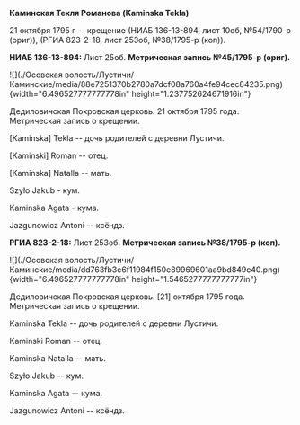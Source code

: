 **Каминская Текля Романова (Kaminska Tekla)**

21 октября 1795 г -- крещение (НИАБ 136-13-894, лист 10об, №54/1790-р
(ориг)), (РГИА 823-2-18, лист 253об, №38/1795-р (коп)).

**НИАБ 136-13-894:** Лист 25об. **Метрическая запись №45/1795-р
(ориг).**

![](./Осовская волость/Лустичи/Каминские/media/88e7251370b2780a7dcf08a760a4fe94cec84235.png){width="6.496527777777778in"
height="1.237752624671916in"}

Дедиловичская Покровская церковь. 21 октября 1795 года. Метрическая
запись о крещении.

\[Kaminska\] Tekla -- дочь родителей с деревни Лустичи.

\[Kaminski\] Roman -- отец.

\[Kaminska\] Natalla -- мать.

Szyło Jakub - кум.

Kaminska Agata - кума.

Jazgunowicz Antoni -- ксёндз.

**РГИА 823-2-18:** Лист 253об. **Метрическая запись №38/1795-р (коп).**

![](./Осовская волость/Лустичи/Каминские/media/dd763fb3e6f11984f150e89969601aa9bd849c40.png){width="6.496527777777778in"
height="1.5465277777777777in"}

Дедиловичская Покровская церковь. \[21\] октября 1795 года. Метрическая
запись о крещении.

Kaminska Tekla -- дочь родителей с деревни Лустичи.

Kaminski Roman -- отец.

Kaminska Natalla -- мать.

Szyło Jakub -- кум.

Kaminska Agata -- кума.

Jazgunowicz Antoni -- ксёндз.
